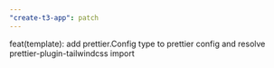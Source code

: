 ```yaml
---
"create-t3-app": patch
---
```


feat(template): add prettier.Config type to prettier config and resolve prettier-plugin-tailwindcss import
